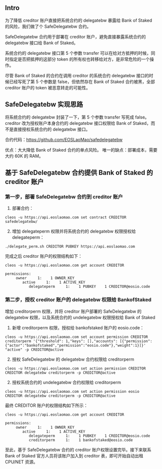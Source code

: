 ## Intro

为了降低 creditor 账户直接把系统合约的 delegatebw 暴露给 Bank of Staked 的风险，我们做了个 SafeDelegatebw 合约。

SafeDelegatebw 合约用于部署在 creditor 账户，避免直接暴露系统合约的 delegatebw 接口给 Bank of Staked。

系统合约的 delegatebw 接口第 5 个参数 transfer 可以在给对方抵押的时候，同时指定是否把抵押的这部分 token 的所有权也转移给对方，是非常危险的一个操作。

尽管 Bank of Staked 的合约在调用 creditor 的系统合约 delegatebw 接口的时候已经写死了第 5 个参数是 false，但依然存在 Bank of Staked 合约被黑，全部 creditor 账户的 token 被恶意转走的可能性。

## SafeDelegatebw 实现思路

将系统合约的 delegatebw 封装了一下，第 5 个参数 transfer 写死成 false。creditor 改为授权账户本身合约的 delegatebw 接口权限给 Bank of Staked，而不是直接授权系统合约的 delegatebw 接口。

合约代码：https://github.com/EOSLaoMao/safedelegatebw

优点：大大降低 Bank of Staked 合约的单点风险。
唯一的缺点：部署成本，需要大约 60K 的 RAM。

## 基于 SafeDelegatebw 合约提供 Bank of Staked 的 creditor 账户

### 第一步，部署 SafeDelegatebw 合约到 creditor 账户

1. 部署合约：

```
cleos -u https://api.eoslaomao.com set contract CREDITOR safedelegatebw/
```

2. 增加 delegateperm 权限并将系统合约的 delegatebw 权限授权给 delegateperm：

```
./delegate_perm.sh CREDITOR PUBKEY https://api.eoslaomao.com
```

完成之后 creditor 账户的权限结构如下：

```
cleos -u https://api.eoslaomao.com get account CREDITOR

permissions:
     owner     1:    1 OWNER_KEY
        active     1:    1 ACTIVE_KEY
           delegateperm     1:    1 PUBKEY    1 CREDITOR@eosio.code
```

### 第二步，授权 creditor 账户的 delegatebw 权限给 BankofStaked

增加 creditorperm 权限，并将 creditor 账户部署的 SafeDelegatebw 的 delegatebw 权限，以及系统合约的 undelegatebw 权限授权给 Bank of Staked

1. 新增 creditorperm 权限，授权给 bankofstaked 账户的 eosio.code：

```
cleos -u https://api.eoslaomao.com set account permission CREDITOR creditorperm '{"threshold": 1,"keys": [],"accounts": [{"permission":{"actor":"bankofstaked","permission":"eosio.code"},"weight":1}]}'  "active" -p CREDITOR@active
```

2. 授权 SafeDelegatebw 的 delegatebw 合约权限给 creditorperm

```
cleos -u https://api.eoslaomao.com set action permission CREDITOR CREDITOR delegatebw creditorperm -p CREDITOR@active
```


2. 授权系统合约的 undelegatebw 合约权限给 creditorperm

```
cleos -u https://api.eoslaomao.com set action permission eosio CREDITOR delegatebw creditorperm -p CREDITOR@active
```

最终 CREDITOR 账户的权限结构如下所示：

```
cleos -u https://api.eoslaomao.com get account CREDITOR

permissions:
     owner     1:    1 OWNER_KEY
        active     1:    1 ACTIVE_KEY
           delegateperm     1:    1 PUBKEY    1 CREDITOR@eosio.code
           creditorperm     1:    1 bankofstaked@eosio.code
```

至此，基于 SafeDelegatebw 合约的 creditor 账户权限设置完毕。接下来联系 Bank of Staked 官方人员将该账户加入到 creditor 表，即可开始自动出租 CPU/NET 资源。
